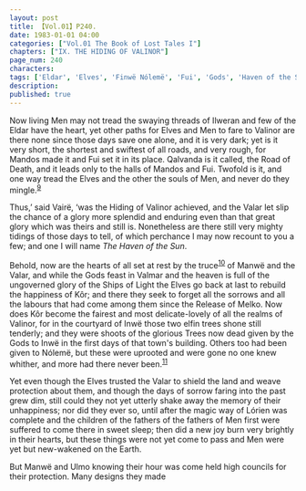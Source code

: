 ```yaml
---
layout: post
title: 【Vol.01】P240.
date: 1983-01-01 04:00
categories: ["Vol.01 The Book of Lost Tales I"]
chapters: ["IX. THE HIDING OF VALINOR"]
page_num: 240
characters: 
tags: ['Eldar', 'Elves', 'Finwë Nólemë', 'Fui', 'Gods', 'Haven of the Sun', 'Ilweran', 'Inwë', 'Kôr', 'The Trees of Kôr', 'Lórien', 'Mandos', 'Melko', 'Men', 'the magic way of Lórien']
description: 
published: true
---
```


Now living Men may not tread the swaying threads of Ilweran and few of the Eldar have the heart, yet other paths for Elves and Men to fare to Valinor are there none since those days save one alone, and it is very dark; yet is it very short, the shortest and swiftest of all roads, and very rough, for Mandos made it and Fui set it in its place. Qalvanda is it called, the Road of Death, and it leads only to the halls of Mandos and Fui. Twofold is it, and one way tread the Elves and the other the souls of Men, and never do they mingle.<SUP>[9]({{site.baseurl}}/vol01-p249)</SUP>

Thus,’ said Vairë, ‘was the Hiding of Valinor achieved, and the Valar let slip the chance of a glory more splendid and enduring even than that great glory which was theirs and still is. Nonetheless are there still very mighty tidings of those days to tell, of which perchance I may now recount to you a few; and one I will name <I>The Haven of the Sun</I>.

Behold, now are the hearts of all set at rest by the truce<SUP>[10]({{site.baseurl}}/vol01-p249)</SUP> of Manwë and the Valar, and while the Gods feast in Valmar and the heaven is full of the ungoverned glory of the Ships of Light the Elves go back at last to rebuild the happiness of Kôr; and there they seek to forget all the sorrows and all the labours that had come among them since the Release of Melko. Now does Kôr become the fairest and most delicate-lovely of all the realms of Valinor, for in the courtyard of Inwë those two elfin trees shone still tenderly; and they were shoots of the glorious Trees now dead given by the Gods to Inwë in the first days of that town's building. Others too had been given to Nólemë, but these were uprooted and were gone no one knew whither, and more had there never been.<SUP>[11]({{site.baseurl}}/vol01-p249)</SUP>

Yet even though the Elves trusted the Valar to shield the land and weave protection about them, and though the days of sorrow faring into the past grew dim, still could they  not yet utterly shake away the memory of their unhappiness; nor did they ever so, until after the magic way of Lórien was complete and the children of the fathers of the fathers of Men first were suffered to come there in sweet sleep; then did a new joy burn very brightly in their hearts, but these things were not yet come to pass and Men were yet but new-wakened on the Earth.

But Manwë and Ulmo knowing their hour was come held high councils for their protection. Many designs they made

